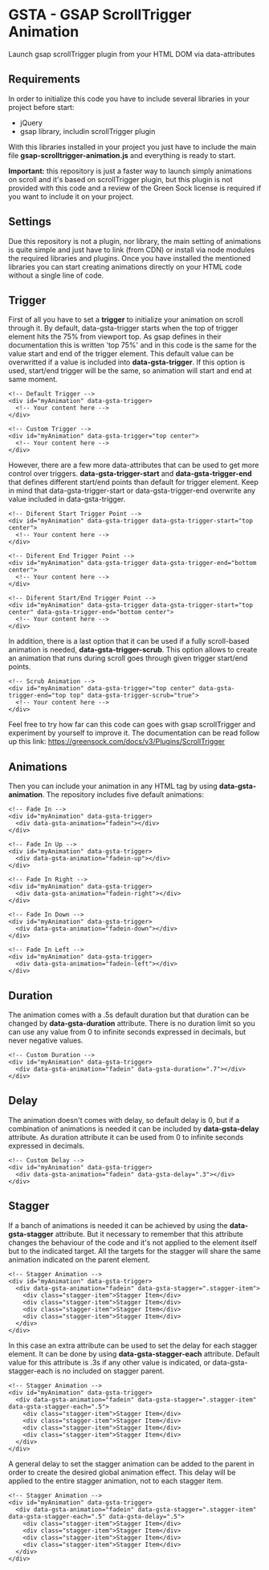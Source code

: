 # GSTA - GSAP ScrollTrigger Animation
Launch gsap scrollTrigger plugin from your HTML DOM via data-attributes

## Requirements
In order to initialize this code you have to include several libraries in your project before start:

- jQuery
- gsap library, includin scrollTrigger plugin

With this libraries installed in your project you just have to include the main file **gsap-scrolltrigger-animation.js** and everything is ready to start.

**Important:** this repository is just a faster way to launch simply animations on scroll and it's based on scrollTrigger plugin, but this plugin is not provided with this code and a review of the Green Sock license is required if you want to include it on your project.

## Settings
Due this repository is not a plugin, nor library, the main setting of animations is quite simple and just have to link (from CDN) or install via node modules the required libraries and plugins. Once you have installed the mentioned libraries you can start creating animations directly on your HTML code without a single line of code.

## Trigger
First of all you have to set a **trigger** to initialize your animation on scroll through it. By default, data-gsta-trigger starts when the top of trigger element hits the 75% from viewport top. As gsap defines in their documentation this is written 'top 75%' and in this code is the same for the value start and end of the trigger element. This default value can be overwritted if a value is included into **data-gsta-trigger**. If this option is used, start/end trigger will be the same, so animation will start and end at same moment.

```
<!-- Default Trigger -->
<div id="myAnimation" data-gsta-trigger>
  <!-- Your content here -->
</div>

<!-- Custom Trigger -->
<div id="myAnimation" data-gsta-trigger="top center">
  <!-- Your content here -->
</div>
```
However, there are a few more data-attributes that can be used to get more control over triggers. **data-gsta-trigger-start** and **data-gsta-trigger-end** that defines different start/end points than default for trigger element. Keep in mind that data-gsta-trigger-start or data-gsta-trigger-end overwrite any value included in data-gsta-trigger.

```
<!-- Diferent Start Trigger Point -->
<div id="myAnimation" data-gsta-trigger data-gsta-trigger-start="top center">
  <!-- Your content here -->
</div>

<!-- Diferent End Trigger Point -->
<div id="myAnimation" data-gsta-trigger data-gsta-trigger-end="bottom center">
  <!-- Your content here -->
</div>

<!-- Diferent Start/End Trigger Point -->
<div id="myAnimation" data-gsta-trigger data-gsta-trigger-start="top center" data-gsta-trigger-end="bottom center">
  <!-- Your content here -->
</div>
```

In addition, there is a last option that it can be used if a fully scroll-based animation is needed, **data-gsta-trigger-scrub**. This option allows to create an animation that runs during scroll goes through given trigger start/end points.

```
<!-- Scrub Animation -->
<div id="myAnimation" data-gsta-trigger="top center" data-gsta-trigger-end="top top" data-gsta-trigger-scrub="true">
  <!-- Your content here -->
</div>
```

Feel free to try how far can this code can goes with gsap scrollTrigger and experiment by yourself to improve it. The documentation can be read follow up this link: https://greensock.com/docs/v3/Plugins/ScrollTrigger

## Animations
Then you can include your animation in any HTML tag by using **data-gsta-animation**. The repository includes five default animations:

```
<!-- Fade In -->
<div id="myAnimation" data-gsta-trigger>
  <div data-gsta-animation="fadein"></div>
</div>

<!-- Fade In Up -->
<div id="myAnimation" data-gsta-trigger>
  <div data-gsta-animation="fadein-up"></div>
</div>

<!-- Fade In Right -->
<div id="myAnimation" data-gsta-trigger>
  <div data-gsta-animation="fadein-right"></div>
</div>

<!-- Fade In Down -->
<div id="myAnimation" data-gsta-trigger>
  <div data-gsta-animation="fadein-down"></div>
</div>

<!-- Fade In Left -->
<div id="myAnimation" data-gsta-trigger>
  <div data-gsta-animation="fadein-left"></div>
</div>
```

## Duration
The animation comes with a .5s default duration but that duration can be changed by **data-gsta-duration** attribute. There is no duration limit so you can use any value from 0 to infinite seconds expressed in decimals, but never negative values.

```
<!-- Custom Duration -->
<div id="myAnimation" data-gsta-trigger>
  <div data-gsta-animation="fadein" data-gsta-duration=".7"></div>
</div>
```

## Delay
The animation doesn't comes with delay, so default delay is 0, but if a combination of animations is needed it can be included by **data-gsta-delay** attribute. As duration attribute it can be used from 0 to infinite seconds expressed in decimals.

```
<!-- Custom Delay -->
<div id="myAnimation" data-gsta-trigger>
  <div data-gsta-animation="fadein" data-gsta-delay=".3"></div>
</div>
```

## Stagger
If a banch of animations is needed it can be achieved by using the **data-gsta-stagger** attribute. But it necessary to remember that this attribute changes the behaviour of the code and it's not applied to the element itself but to the indicated target. All the targets for the stagger will share the same animation indicated on the parent element.

```
<!-- Stagger Animation -->
<div id="myAnimation" data-gsta-trigger>
  <div data-gsta-animation="fadein" data-gsta-stagger=".stagger-item">
    <div class="stagger-item">Stagger Item</div>
    <div class="stagger-item">Stagger Item</div>
    <div class="stagger-item">Stagger Item</div>
    <div class="stagger-item">Stagger Item</div>
  </div>
</div>
```

In this case an extra attribute can be used to set the delay for each stagger element. It can be done by using **data-gsta-stagger-each** attribute. Default value for this attribute is .3s if any other value is indicated, or data-gsta-stagger-each is no included on stagger parent.

```
<!-- Stagger Animation -->
<div id="myAnimation" data-gsta-trigger>
  <div data-gsta-animation="fadein" data-gsta-stagger=".stagger-item" data-gsta-stagger-each=".5">
    <div class="stagger-item">Stagger Item</div>
    <div class="stagger-item">Stagger Item</div>
    <div class="stagger-item">Stagger Item</div>
    <div class="stagger-item">Stagger Item</div>
  </div>
</div>
```
A general delay to set the stagger animation can be added to the parent in order to create the desired global animation effect. This delay will be applied to the entire stagger animation, not to each stagger item.

```
<!-- Stagger Animation -->
<div id="myAnimation" data-gsta-trigger>
  <div data-gsta-animation="fadein" data-gsta-stagger=".stagger-item" data-gsta-stagger-each=".5" data-gsta-delay=".5">
    <div class="stagger-item">Stagger Item</div>
    <div class="stagger-item">Stagger Item</div>
    <div class="stagger-item">Stagger Item</div>
    <div class="stagger-item">Stagger Item</div>
  </div>
</div>
```
